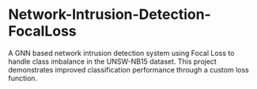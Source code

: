 # Network-Intrusion-Detection-FocalLoss
A GNN based network intrusion detection system using Focal Loss to handle class imbalance in the UNSW-NB15 dataset. This project demonstrates improved classification performance through a custom loss function.
